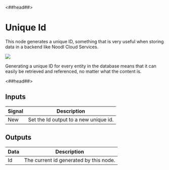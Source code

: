 <##head##>

# Unique Id

This node generates a unique ID, something that is very useful when storing data in a backend like Noodl Cloud Services.

<div class="ndl-image-with-background l">

![](/nodes/utilities/unique-id/unique-id.png)

</div>

Generating a unique ID for every entity in the database means that it can easily be retrieved and referenced, no matter what the content is.

<##head##>

## Inputs

| Signal                              | Description                           |
| ----------------------------------- | ------------------------------------- |
| <span class="ndl-signal">New</span> | Set the Id output to a new unique id. |

## Outputs

| Data                             | Description                            |
| -------------------------------- | -------------------------------------- |
| <span class="ndl-data">Id</span> | The current id generated by this node. |

